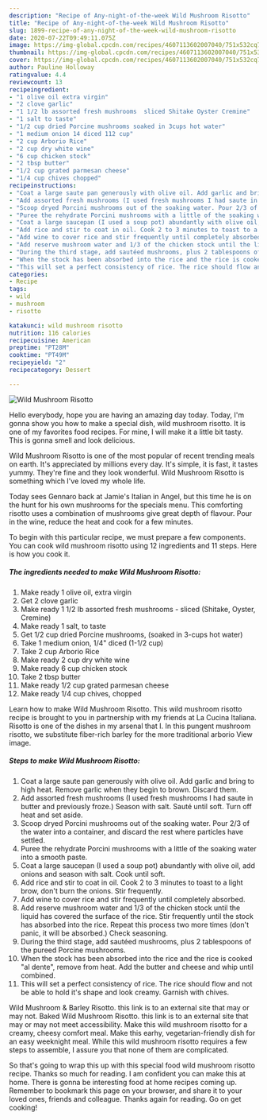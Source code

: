 ```yaml
---
description: "Recipe of Any-night-of-the-week Wild Mushroom Risotto"
title: "Recipe of Any-night-of-the-week Wild Mushroom Risotto"
slug: 1899-recipe-of-any-night-of-the-week-wild-mushroom-risotto
date: 2020-07-22T09:49:11.075Z
image: https://img-global.cpcdn.com/recipes/4607113602007040/751x532cq70/wild-mushroom-risotto-recipe-main-photo.jpg
thumbnail: https://img-global.cpcdn.com/recipes/4607113602007040/751x532cq70/wild-mushroom-risotto-recipe-main-photo.jpg
cover: https://img-global.cpcdn.com/recipes/4607113602007040/751x532cq70/wild-mushroom-risotto-recipe-main-photo.jpg
author: Pauline Holloway
ratingvalue: 4.4
reviewcount: 13
recipeingredient:
- "1 olive oil extra virgin"
- "2 clove garlic"
- "1 1/2 lb assorted fresh mushrooms  sliced Shitake Oyster Cremine"
- "1 salt to taste"
- "1/2 cup dried Porcine mushrooms soaked in 3cups hot water"
- "1 medium onion 14 diced 112 cup"
- "2 cup Arborio Rice"
- "2 cup dry white wine"
- "6 cup chicken stock"
- "2 tbsp butter"
- "1/2 cup grated parmesan cheese"
- "1/4 cup chives chopped"
recipeinstructions:
- "Coat a large saute pan generously with olive oil. Add garlic and bring to high heat. Remove garlic when they begin to brown. Discard them."
- "Add assorted fresh mushrooms (I used fresh mushrooms I had saute in butter and previously froze.) Season with salt. Sauté until soft. Turn off heat and set aside."
- "Scoop dryed Porcini mushrooms out of the soaking water. Pour 2/3 of the water into a container, and discard the rest where particles have settled."
- "Puree the rehydrate Porcini mushrooms with a little of the soaking water into a smooth paste."
- "Coat a large saucepan (I used a soup pot) abundantly with olive oil, add onions and season with salt. Cook until soft."
- "Add rice and stir to coat in oil. Cook 2 to 3 minutes to toast to a light brow, don&#39;t burn the onions. Stir frequently."
- "Add wine to cover rice and stir frequently until completely absorbed."
- "Add reserve mushroom water and 1/3 of the chicken stock until the liquid has covered the surface of the rice. Stir frequently until the stock has absorbed into the rice. Repeat this process two more times (don&#39;t panic, it will be absorbed.) Check seasoning."
- "During the third stage, add sautéed mushrooms, plus 2 tablespoons of the pureed Porcine mushrooms."
- "When the stock has been absorbed into the rice and the rice is cooked &#34;al dente&#34;, remove from heat. Add the butter and cheese and whip until combined."
- "This will set a perfect consistency of rice. The rice should flow and not be able to hold it&#39;s shape and look creamy. Garnish with chives."
categories:
- Recipe
tags:
- wild
- mushroom
- risotto

katakunci: wild mushroom risotto 
nutrition: 116 calories
recipecuisine: American
preptime: "PT28M"
cooktime: "PT49M"
recipeyield: "2"
recipecategory: Dessert

---
```



![Wild Mushroom Risotto](https://img-global.cpcdn.com/recipes/4607113602007040/751x532cq70/wild-mushroom-risotto-recipe-main-photo.jpg)

Hello everybody, hope you are having an amazing day today. Today, I'm gonna show you how to make a special dish, wild mushroom risotto. It is one of my favorites food recipes. For mine, I will make it a little bit tasty. This is gonna smell and look delicious.

Wild Mushroom Risotto is one of the most popular of recent trending meals on earth. It's appreciated by millions every day. It's simple, it is fast, it tastes yummy. They're fine and they look wonderful. Wild Mushroom Risotto is something which I've loved my whole life.

Today sees Gennaro back at Jamie&#39;s Italian in Angel, but this time he is on the hunt for his own mushrooms for the specials menu. This comforting risotto uses a combination of mushrooms give great depth of flavour. Pour in the wine, reduce the heat and cook for a few minutes.


To begin with this particular recipe, we must prepare a few components. You can cook wild mushroom risotto using 12 ingredients and 11 steps. Here is how you cook it.

<!--inarticleads1-->

##### The ingredients needed to make Wild Mushroom Risotto:

1. Make ready 1 olive oil, extra virgin
1. Get 2 clove garlic
1. Make ready 1 1/2 lb assorted fresh mushrooms - sliced (Shitake, Oyster, Cremine)
1. Make ready 1 salt, to taste
1. Get 1/2 cup dried Porcine mushrooms, (soaked in 3-cups hot water)
1. Take 1 medium onion, 1/4&#34; diced (1-1/2 cup)
1. Take 2 cup Arborio Rice
1. Make ready 2 cup dry white wine
1. Make ready 6 cup chicken stock
1. Take 2 tbsp butter
1. Make ready 1/2 cup grated parmesan cheese
1. Make ready 1/4 cup chives, chopped


Learn how to make Wild Mushroom Risotto. This wild mushroom risotto recipe is brought to you in partnership with my friends at La Cucina Italiana. Risotto is one of the dishes in my arsenal that I. In this pungent mushroom risotto, we substitute fiber-rich barley for the more traditional arborio View image. 

<!--inarticleads2-->

##### Steps to make Wild Mushroom Risotto:

1. Coat a large saute pan generously with olive oil. Add garlic and bring to high heat. Remove garlic when they begin to brown. Discard them.
1. Add assorted fresh mushrooms (I used fresh mushrooms I had saute in butter and previously froze.) Season with salt. Sauté until soft. Turn off heat and set aside.
1. Scoop dryed Porcini mushrooms out of the soaking water. Pour 2/3 of the water into a container, and discard the rest where particles have settled.
1. Puree the rehydrate Porcini mushrooms with a little of the soaking water into a smooth paste.
1. Coat a large saucepan (I used a soup pot) abundantly with olive oil, add onions and season with salt. Cook until soft.
1. Add rice and stir to coat in oil. Cook 2 to 3 minutes to toast to a light brow, don&#39;t burn the onions. Stir frequently.
1. Add wine to cover rice and stir frequently until completely absorbed.
1. Add reserve mushroom water and 1/3 of the chicken stock until the liquid has covered the surface of the rice. Stir frequently until the stock has absorbed into the rice. Repeat this process two more times (don&#39;t panic, it will be absorbed.) Check seasoning.
1. During the third stage, add sautéed mushrooms, plus 2 tablespoons of the pureed Porcine mushrooms.
1. When the stock has been absorbed into the rice and the rice is cooked &#34;al dente&#34;, remove from heat. Add the butter and cheese and whip until combined.
1. This will set a perfect consistency of rice. The rice should flow and not be able to hold it&#39;s shape and look creamy. Garnish with chives.


Wild Mushroom &amp; Barley Risotto. this link is to an external site that may or may not. Baked Wild Mushroom Risotto. this link is to an external site that may or may not meet accessibility. Make this wild mushroom risotto for a creamy, cheesy comfort meal. Make this earhy, vegetarian-friendly dish for an easy weeknight meal. While this wild mushroom risotto requires a few steps to assemble, I assure you that none of them are complicated. 

So that's going to wrap this up with this special food wild mushroom risotto recipe. Thanks so much for reading. I am confident you can make this at home. There is gonna be interesting food at home recipes coming up. Remember to bookmark this page on your browser, and share it to your loved ones, friends and colleague. Thanks again for reading. Go on get cooking!
